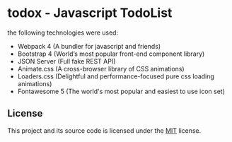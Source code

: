 # todox - Javascript TodoList

the following technologies were used:

- Webpack 4 (A bundler for javascript and friends)
- Bootstrap 4 (World’s most popular front-end component library)
- JSON Server (Full fake REST API)
- Animate.css (A cross-browser library of CSS animations)
- Loaders.css (Delightful and performance-focused pure css loading animations)
- Fontawesome 5 (The world's most popular and easiest to use icon set)

## License

This project and its source code is licensed under the [MIT](LICENSE.txt) license.
